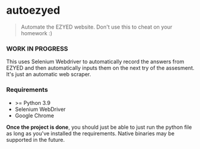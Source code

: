 # autoezyed
>
> Automate the EZYED website. Don't use this to cheat on your homework :)

### WORK IN PROGRESS

This uses Selenium Webdriver to automatically record the answers from EZYED
and then automatically inputs them on the next try of the assesment.
It's just an automatic web scraper.

### Requirements
- \>= Python 3.9
- Selenium WebDriver
- Google Chrome

**Once the project is done**, you should just be able to just run the
python file as long as you've installed the requirements. Native binaries
may be supported in the future.
